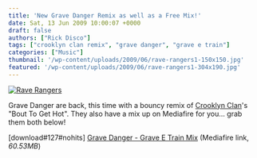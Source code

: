 ```yaml
---
title: 'New Grave Danger Remix as well as a Free Mix!'
date: Sat, 13 Jun 2009 10:00:07 +0000
draft: false
authors: ["Rick Disco"]
tags: ["crooklyn clan remix", "grave danger", "grave e train"]
categories: ["Music"]
thumbnail: '/wp-content/uploads/2009/06/rave-rangers1-150x150.jpg'
featured: '/wp-content/uploads/2009/06/rave-rangers1-304x190.jpg'
---
```


[![Rave Rangers](/wp-content/uploads/2009/06/rave-rangers.jpg "Rave Rangers")](/wp-content/uploads/2009/06/rave-rangers.jpg)

Grave Danger are back, this time with a bouncy remix of [Crooklyn Clan](http://www.myspace.com/crooklynclan "Crooklyn Clan on Myspace")'s "Bout To Get Hot". They also have a mix up on Mediafire for you... grab them both below!

\[download#127#nohits\] [Grave Danger - Grave E Train Mix](http://www.mediafire.com/file/zzzxk01nmbg/GRAVE%20E%20TRAIN.mp3) (Mediafire link, _60.53MB_)